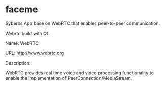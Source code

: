 # faceme
   Syberos App base on WebRTC that enables peer-to-peer communication.

   Webrtc build with Qt.
   

Name: WebRTC

URL: http://www.webrtc.org

Description:

WebRTC provides real time voice and video processing
functionality to enable the implementation of 
PeerConnection/MediaStream.


   
